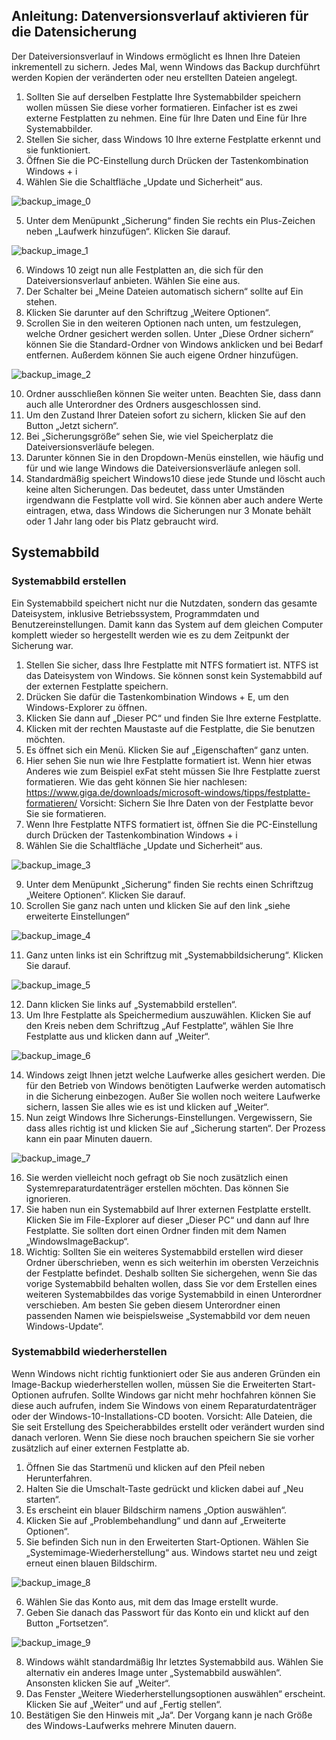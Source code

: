 ## Anleitung: Datenversionsverlauf aktivieren für die Datensicherung 

Der Dateiversionsverlauf in Windows ermöglicht es Ihnen Ihre Dateien inkrementell zu sichern. Jedes Mal, wenn Windows das Backup durchführt werden Kopien der veränderten oder neu erstellten Dateien angelegt. 

1. Sollten Sie auf derselben Festplatte Ihre Systemabbilder speichern wollen müssen Sie diese vorher formatieren. Einfacher ist es zwei externe Festplatten zu nehmen. Eine für Ihre Daten und Eine für Ihre Systemabbilder.
2. Stellen Sie sicher, dass Windows 10 Ihre externe Festplatte erkennt und sie funktioniert.
3. Öffnen Sie die PC-Einstellung durch Drücken der Tastenkombination Windows + i
4. Wählen Sie die Schaltfläche „Update und Sicherheit“ aus.

![backup_image_0](images/backup_image0.png)

5. Unter dem Menüpunkt „Sicherung“ finden Sie rechts ein Plus-Zeichen neben „Laufwerk hinzufügen“. Klicken Sie darauf.

![backup_image_1](images/backup_image1.png)

6. Windows 10 zeigt nun alle Festplatten an, die sich für den Dateiversionsverlauf anbieten. Wählen Sie eine aus.
7. Der Schalter bei „Meine Dateien automatisch sichern“ sollte auf Ein stehen.
8. Klicken Sie darunter auf den Schriftzug „Weitere Optionen“.
9. Scrollen Sie in den weiteren Optionen nach unten, um festzulegen, welche Ordner gesichert werden sollen. Unter „Diese Ordner sichern“ können Sie die Standard-Ordner von Windows anklicken und bei Bedarf entfernen. Außerdem können Sie auch eigene Ordner hinzufügen.

![backup_image_2](images/backup_image2.png)

10. Ordner ausschließen können Sie weiter unten. Beachten Sie, dass dann auch alle Unterordner des Ordners ausgeschlossen sind.  
11. Um den Zustand Ihrer Dateien sofort zu sichern, klicken Sie auf den Button „Jetzt sichern“. 
12.	Bei „Sicherungsgröße“ sehen Sie, wie viel Speicherplatz die Dateiversionsverläufe belegen.
13.	Darunter können Sie in den Dropdown-Menüs einstellen, wie häufig und für und wie lange Windows die Dateiversionsverläufe anlegen soll.
14.	Standardmäßig speichert Windows10 diese jede Stunde und löscht auch keine alten Sicherungen. Das bedeutet, dass unter Umständen irgendwann die Festplatte voll wird. Sie können aber auch andere Werte eintragen, etwa, dass Windows die Sicherungen nur 3 Monate behält oder 1 Jahr lang oder bis Platz gebraucht wird.

## Systemabbild

### Systemabbild erstellen

Ein Systemabbild speichert nicht nur die Nutzdaten, sondern das gesamte Dateisystem, inklusive Betriebssystem, Programmdaten und Benutzereinstellungen. Damit kann das System auf dem gleichen Computer komplett wieder so hergestellt werden wie es zu dem Zeitpunkt der Sicherung war. 
1. Stellen Sie sicher, dass Ihre Festplatte mit NTFS formatiert ist. NTFS ist das Dateisystem von Windows. Sie können sonst kein Systemabbild auf der externen Festplatte speichern.
2. Drücken Sie dafür die Tastenkombination Windows + E, um den Windows-Explorer zu öffnen.
3. Klicken Sie dann auf „Dieser PC“ und finden Sie Ihre externe Festplatte.
4. Klicken mit der rechten Maustaste auf die Festplatte, die Sie benutzen möchten.
5. Es öffnet sich ein Menü. Klicken Sie auf „Eigenschaften“ ganz unten.
6. Hier sehen Sie nun wie Ihre Festplatte formatiert ist. Wenn hier etwas Anderes wie zum Beispiel exFat steht müssen Sie Ihre Festplatte zuerst formatieren. Wie das geht können Sie hier nachlesen: https://www.giga.de/downloads/microsoft-windows/tipps/festplatte-formatieren/  Vorsicht: Sichern Sie Ihre Daten von der Festplatte bevor Sie sie formatieren.
7. Wenn Ihre Festplatte NTFS formatiert ist, öffnen Sie die PC-Einstellung durch Drücken der Tastenkombination Windows + i
8. Wählen Sie die Schaltfläche „Update und Sicherheit“ aus.

![backup_image_3](images/backup_image3.png)

9. Unter dem Menüpunkt „Sicherung“ finden Sie rechts einen Schriftzug „Weitere Optionen“. Klicken Sie darauf.
10.	Scrollen Sie ganz nach unten und klicken Sie auf den link „siehe erweiterte Einstellungen“

![backup_image_4](images/backup_image4.png)

11.	Ganz unten links ist ein Schriftzug mit „Systemabbildsicherung“. Klicken Sie darauf.

![backup_image_5](images/backup_image5.png)

12.	Dann klicken Sie links auf „Systemabbild erstellen“.
13.	Um Ihre Festplatte als Speichermedium auszuwählen. Klicken Sie auf den Kreis neben dem Schriftzug „Auf Festplatte“, wählen Sie Ihre Festplatte aus und klicken dann auf „Weiter“.

![backup_image_6](images/backup_image6.png)

14.	Windows zeigt Ihnen jetzt welche Laufwerke alles gesichert werden. Die für den Betrieb von Windows benötigten Laufwerke werden automatisch in die Sicherung einbezogen.  Außer Sie wollen noch weitere Laufwerke sichern, lassen Sie alles wie es ist und klicken auf „Weiter“.
15.	Nun zeigt Windows Ihre Sicherungs-Einstellungen. Vergewissern, Sie dass alles richtig ist und klicken Sie auf „Sicherung starten“. Der Prozess kann ein paar Minuten dauern.

![backup_image_7](images/backup_image7.png)

16.	Sie werden vielleicht noch gefragt ob Sie noch zusätzlich einen Systemreparaturdatenträger erstellen möchten. Das können Sie ignorieren.
17.	Sie haben nun ein Systemabbild auf Ihrer externen Festplatte erstellt. Klicken Sie im File-Explorer auf dieser „Dieser PC“ und dann auf Ihre Festplatte. Sie sollten dort einen Ordner finden mit dem Namen „WindowsImageBackup“.
18.	Wichtig: Sollten Sie ein weiteres Systemabbild erstellen wird dieser Ordner überschrieben, wenn es sich weiterhin im obersten Verzeichnis der Festplatte befindet. Deshalb sollten Sie sichergehen, wenn Sie das vorige Systemabbild behalten wollen, dass Sie vor dem Erstellen eines weiteren Systemabbildes das vorige Systemabbild in einen Unterordner verschieben. Am besten Sie geben diesem Unterordner einen passenden Namen wie beispielsweise „Systemabbild vor dem neuen Windows-Update“. 

### Systemabbild wiederherstellen

Wenn Windows nicht richtig funktioniert oder Sie aus anderen Gründen ein Image-Backup wiederherstellen wollen, müssen Sie die Erweiterten Start-Optionen aufrufen. Sollte Windows gar nicht mehr hochfahren können Sie diese auch aufrufen, indem Sie Windows von einem Reparaturdatenträger oder der Windows-10-Installations-CD booten. Vorsicht: Alle Dateien, die Sie seit Erstellung des Speicherabbildes erstellt oder verändert wurden sind danach verloren. Wenn Sie diese noch brauchen speichern Sie sie vorher zusätzlich auf einer externen Festplatte ab.
1. Öffnen Sie das Startmenü und klicken auf den Pfeil neben Herunterfahren.
2. Halten Sie die Umschalt-Taste gedrückt und klicken dabei auf „Neu starten“.
3. Es erscheint ein blauer Bildschirm namens „Option auswählen“.
4. Klicken Sie auf „Problembehandlung“ und dann auf „Erweiterte Optionen“.
5. Sie befinden Sich nun in den Erweiterten Start-Optionen. Wählen Sie „Systemimage-Wiederherstellung“ aus. Windows startet neu und zeigt erneut einen blauen Bildschirm. 

![backup_image_8](images/backup_image8.png)

6. Wählen Sie das Konto aus, mit dem das Image erstellt wurde.
7. Geben Sie danach das Passwort für das Konto ein und klickt auf den Button „Fortsetzen“. 

![backup_image_9](images/backup_image9.png)

8. Windows wählt standardmäßig Ihr letztes Systemabbild aus. Wählen Sie alternativ ein anderes Image unter „Systemabbild auswählen“. Ansonsten klicken Sie auf „Weiter“.
9. Das Fenster „Weitere Wiederherstellungsoptionen auswählen“ erscheint. Klicken Sie auf „Weiter“ und auf „Fertig stellen“.
10. Bestätigen Sie den Hinweis mit „Ja“. Der Vorgang kann je nach Größe des Windows-Laufwerks mehrere Minuten dauern.

